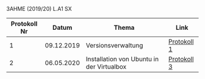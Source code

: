 3AHME (2019/20) L.A1 SX

Protokoll Nr | Datum | Thema | Link
------------ | ----- | ----- | ----
1 | 09.12.2019 | Versionsverwaltung | [Protokoll 1](https://github.com/HTLMechatronics/m17-3ahme-la1-sx/blob/plivac17/protokolle/protokoll-1_plivac17_2019-12-09.md)
2 | 06.05.2020 | Installation von Ubuntu in der Virtualbox | [Protokoll 3]()
